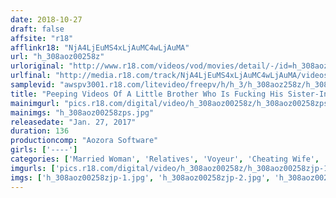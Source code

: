 ```yaml
---
date: 2018-10-27
draft: false
affsite: "r18"
afflinkr18: "NjA4LjEuMS4xLjAuMC4wLjAuMA"
url: "h_308aoz00258z"
urloriginal: "http://www.r18.com/videos/vod/movies/detail/-/id=h_308aoz00258z"
urlfinal: "http://media.r18.com/track/NjA4LjEuMS4xLjAuMC4wLjAuMA/videos/vod/movies/detail/-/id=h_308aoz00258z"
samplevid: "awspv3001.r18.com/litevideo/freepv/h/h_3/h_308aoz258z/h_308aoz258z_dmb_w.mp4"
title: "Peeping Videos Of A Little Brother Who Is Fucking His Sister-In-Law"
mainimgurl: "pics.r18.com/digital/video/h_308aoz00258z/h_308aoz00258zps.jpg"
mainimgs: "h_308aoz00258zps.jpg"
releasedate: "Jan. 27, 2017"
duration: 136
productioncomp: "Aozora Software"
girls: ['----']
categories: ['Married Woman', 'Relatives', 'Voyeur', 'Cheating Wife', 'Facial', 'Hi-Def']
imgurls: ['pics.r18.com/digital/video/h_308aoz00258z/h_308aoz00258zjp-1.jpg', 'pics.r18.com/digital/video/h_308aoz00258z/h_308aoz00258zjp-2.jpg', 'pics.r18.com/digital/video/h_308aoz00258z/h_308aoz00258zjp-3.jpg', 'pics.r18.com/digital/video/h_308aoz00258z/h_308aoz00258zjp-4.jpg', 'pics.r18.com/digital/video/h_308aoz00258z/h_308aoz00258zjp-5.jpg', 'pics.r18.com/digital/video/h_308aoz00258z/h_308aoz00258zjp-6.jpg', 'pics.r18.com/digital/video/h_308aoz00258z/h_308aoz00258zjp-7.jpg', 'pics.r18.com/digital/video/h_308aoz00258z/h_308aoz00258zjp-8.jpg', 'pics.r18.com/digital/video/h_308aoz00258z/h_308aoz00258zjp-9.jpg', 'pics.r18.com/digital/video/h_308aoz00258z/h_308aoz00258zjp-10.jpg', 'pics.r18.com/digital/video/h_308aoz00258z/h_308aoz00258zjp-11.jpg', 'pics.r18.com/digital/video/h_308aoz00258z/h_308aoz00258zjp-12.jpg', 'pics.r18.com/digital/video/h_308aoz00258z/h_308aoz00258zjp-13.jpg', 'pics.r18.com/digital/video/h_308aoz00258z/h_308aoz00258zjp-14.jpg', 'pics.r18.com/digital/video/h_308aoz00258z/h_308aoz00258zjp-15.jpg', 'pics.r18.com/digital/video/h_308aoz00258z/h_308aoz00258zjp-16.jpg', 'pics.r18.com/digital/video/h_308aoz00258z/h_308aoz00258zjp-17.jpg', 'pics.r18.com/digital/video/h_308aoz00258z/h_308aoz00258zjp-18.jpg', 'pics.r18.com/digital/video/h_308aoz00258z/h_308aoz00258zjp-19.jpg', 'pics.r18.com/digital/video/h_308aoz00258z/h_308aoz00258zjp-20.jpg']
imgs: ['h_308aoz00258zjp-1.jpg', 'h_308aoz00258zjp-2.jpg', 'h_308aoz00258zjp-3.jpg', 'h_308aoz00258zjp-4.jpg', 'h_308aoz00258zjp-5.jpg', 'h_308aoz00258zjp-6.jpg', 'h_308aoz00258zjp-7.jpg', 'h_308aoz00258zjp-8.jpg', 'h_308aoz00258zjp-9.jpg', 'h_308aoz00258zjp-10.jpg', 'h_308aoz00258zjp-11.jpg', 'h_308aoz00258zjp-12.jpg', 'h_308aoz00258zjp-13.jpg', 'h_308aoz00258zjp-14.jpg', 'h_308aoz00258zjp-15.jpg', 'h_308aoz00258zjp-16.jpg', 'h_308aoz00258zjp-17.jpg', 'h_308aoz00258zjp-18.jpg', 'h_308aoz00258zjp-19.jpg', 'h_308aoz00258zjp-20.jpg']
---
```

